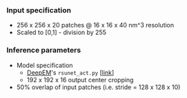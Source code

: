 ### Input specification
* 256 x 256 x 20 patches @ 16 x 16 x 40 nm^3 resolution
* Scaled to [0,1] - division by 255

### Inference parameters
* Model specification
  - [DeepEM](https://github.com/seung-lab/DeepEM)'s `rsunet_act.py` [[link](https://github.com/seung-lab/DeepEM/blob/master/deepem/models/rsunet_act.py)]
  - 192 x 192 x 16 output center cropping
* 50% overlap of input patches (i.e. stride = 128 x 128 x 10)
